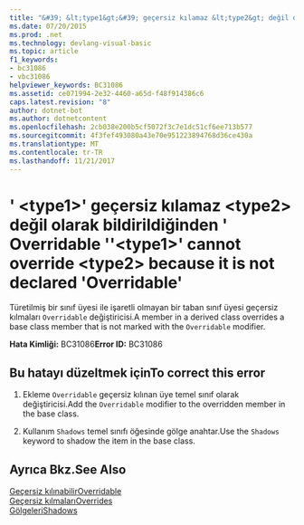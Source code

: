 ```yaml
---
title: "&#39; &lt;type1&gt;&#39; geçersiz kılamaz &lt;type2&gt; değil olarak bildirildiğinden &#39; Overridable &#39;"
ms.date: 07/20/2015
ms.prod: .net
ms.technology: devlang-visual-basic
ms.topic: article
f1_keywords:
- bc31086
- vbc31086
helpviewer_keywords: BC31086
ms.assetid: ce071994-2e32-4460-a65d-f48f914386c6
caps.latest.revision: "8"
author: dotnet-bot
ms.author: dotnetcontent
ms.openlocfilehash: 2cb038e200b5cf5072f3c7e1dc51cf6ee713b577
ms.sourcegitcommit: 4f3fef493080a43e70e951223894768d36ce430a
ms.translationtype: MT
ms.contentlocale: tr-TR
ms.lasthandoff: 11/21/2017
---
```

# <a name="39lttype1gt39-cannot-override-lttype2gt-because-it-is-not-declared-39overridable39"></a><span data-ttu-id="46cab-102">&#39; &lt;type1&gt;&#39; geçersiz kılamaz &lt;type2&gt; değil olarak bildirildiğinden &#39; Overridable &#39;</span><span class="sxs-lookup"><span data-stu-id="46cab-102">&#39;&lt;type1&gt;&#39; cannot override &lt;type2&gt; because it is not declared &#39;Overridable&#39;</span></span>
<span data-ttu-id="46cab-103">Türetilmiş bir sınıf üyesi ile işaretli olmayan bir taban sınıf üyesi geçersiz kılmaları `Overridable` değiştiricisi.</span><span class="sxs-lookup"><span data-stu-id="46cab-103">A member in a derived class overrides a base class member that is not marked with the `Overridable` modifier.</span></span>  
  
 <span data-ttu-id="46cab-104">**Hata Kimliği:** BC31086</span><span class="sxs-lookup"><span data-stu-id="46cab-104">**Error ID:** BC31086</span></span>  
  
## <a name="to-correct-this-error"></a><span data-ttu-id="46cab-105">Bu hatayı düzeltmek için</span><span class="sxs-lookup"><span data-stu-id="46cab-105">To correct this error</span></span>  
  
1.  <span data-ttu-id="46cab-106">Ekleme `Overridable` geçersiz kılınan üye temel sınıf olarak değiştiricisi.</span><span class="sxs-lookup"><span data-stu-id="46cab-106">Add the `Overridable` modifier to the overridden member in the base class.</span></span>  
  
2.  <span data-ttu-id="46cab-107">Kullanım `Shadows` temel sınıfı öğesinde gölge anahtar.</span><span class="sxs-lookup"><span data-stu-id="46cab-107">Use the `Shadows` keyword to shadow the item in the base class.</span></span>  
  
## <a name="see-also"></a><span data-ttu-id="46cab-108">Ayrıca Bkz.</span><span class="sxs-lookup"><span data-stu-id="46cab-108">See Also</span></span>  
 [<span data-ttu-id="46cab-109">Geçersiz kılınabilir</span><span class="sxs-lookup"><span data-stu-id="46cab-109">Overridable</span></span>](../../visual-basic/language-reference/modifiers/overridable.md)  
 [<span data-ttu-id="46cab-110">Geçersiz kılmaları</span><span class="sxs-lookup"><span data-stu-id="46cab-110">Overrides</span></span>](../../visual-basic/language-reference/modifiers/overrides.md)  
 [<span data-ttu-id="46cab-111">Gölgeleri</span><span class="sxs-lookup"><span data-stu-id="46cab-111">Shadows</span></span>](../../visual-basic/language-reference/modifiers/shadows.md)
